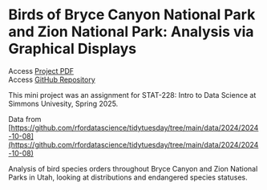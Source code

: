 # Birds of Bryce Canyon National Park and Zion National Park: Analysis via Graphical Displays

Access [Project PDF](https://jennleishman.github.io/Mini-Project-1/mini_project_1/dataAnalysis.pdf)<br>
Access [GitHub Repository](https://github.com/jennleishman/Mini-Project-1/tree/908c266f5f25ac0eac695ec7c2fed39b8ba125ee/mini_project_1)

This mini project was an assignment for STAT-228: Intro to Data Science at Simmons Univesity, Spring 2025. 

Data from [https://github.com/rfordatascience/tidytuesday/tree/main/data/2024/2024-10-08](https://github.com/rfordatascience/tidytuesday/tree/main/data/2024/2024-10-08)

Analysis of bird species orders throughout Bryce Canyon and Zion National Parks in Utah, looking at distributions and endangered species statuses.
